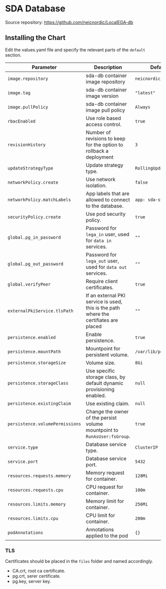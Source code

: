 # SDA Database

Source repository: https://github.com/neicnordic/LocalEGA-db 

## Installing the Chart

Edit the values.yaml file and specify the relevant parts of the `default` section.  

Parameter | Description | Default
--------- | ----------- | -------
`image.repository` | sda-db container image repository | `neicnordic/sda-db`
`image.tag` | sda-db  container image version | `"latest"`
`image.pullPolicy` | sda-db container image pull policy | `Always`
`rbacEnabled` | Use role based access control. |`true`
`revisionHistory` | Number of revisions to keep for the option to rollback a deployment | `3`
`updateStrategyType` | Update strategy type. | `RollingUpdate`
`networkPolicy.create` | Use network isolation. | `false`
`networkPolicy.matchLabels` | App labels that are allowed to connect to the database. | `app: sda-svc`
`securityPolicy.create` | Use pod security policy. | `true`
`global.pg_in_password` | Password for `lega_in` user, used for `data in` services. |`""`
`global.pg_out_password` | Password for `lega_out` user, used for `data out` services. |`""`
`global.verifyPeer` | Require client certificates. |`true`
`externalPkiService.tlsPath` | If an external PKI service is used, this is the path where the certifiates are placed | `""`
`persistence.enabled` | Enable persistence. | `true`
`persistence.mountPath` | Mountpoint for persistent volume. | `/var/lib/postgresql`
`persistence.storageSize` | Volume size. | `8Gi`
`persistence.storageClass` | Use specific storage class, by default dynamic provisioning enabled. | `null`
`persistence.existingClaim` | Use existing claim. | `null`
`persistence.volumePermissions` | Change the owner of the persist volume mountpoint to `RunAsUser:fsGroup`. | `true`
`service.type` | Database service type. |`ClusterIP`
`service.port` | Database service port. |`5432`
`resources.requests.memory` | Memory request for container. |`128Mi`
`resources.requests.cpu` | CPU request for container. |`100m`
`resources.limits.memory` | Memory limit for container. |`256Mi`
`resources.limits.cpu` | CPU limit for container. |`200m`
`podAnnotations` | Annotations applied to the pod |`{}`


### TLS

Certificates should be placed in the `files` folder and named accordingly.

- CA.crt, root ca certificate.
- pg.crt, serer certificate.
- pg.key, server key.
